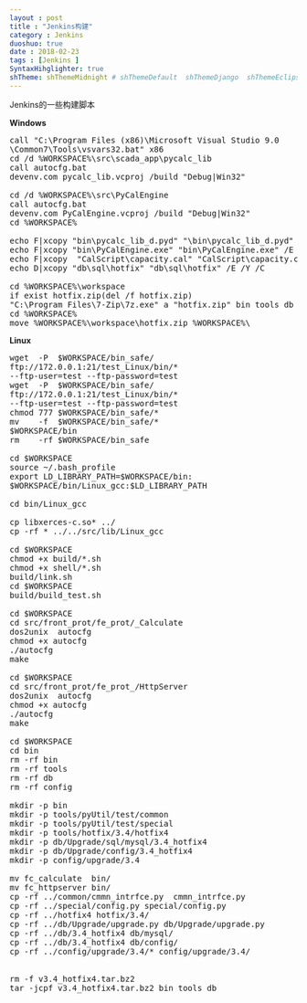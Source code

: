 ```yaml
---
layout : post
title : "Jenkins构建"
category : Jenkins
duoshuo: true
date : 2018-02-23
tags : [Jenkins ]
SyntaxHihglighter: true
shTheme: shThemeMidnight # shThemeDefault  shThemeDjango  shThemeEclipse  shThemeEmacs  shThemeFadeToGrey  shThemeMidnight  shThemeRDark
---
```


Jenkins的一些构建脚本

<!-- more -->

**Windows**

<pre class="brush: c; ">
call "C:\Program Files (x86)\Microsoft Visual Studio 9.0
\Common7\Tools\vsvars32.bat" x86
cd /d %WORKSPACE%\src\scada_app\pycalc_lib
call autocfg.bat
devenv.com pycalc_lib.vcproj /build "Debug|Win32"

cd /d %WORKSPACE%\src\PyCalEngine
call autocfg.bat
devenv.com PyCalEngine.vcproj /build "Debug|Win32"
cd %WORKSPACE%

echo F|xcopy "bin\pycalc_lib_d.pyd" "\bin\pycalc_lib_d.pyd" /E /Y /C
echo F|xcopy "bin\PyCalEngine.exe" "bin\PyCalEngine.exe" /E /Y /C
echo F|xcopy  "CalScript\capacity.cal" "CalScript\capacity.cal" /E /Y /C
echo D|xcopy "db\sql\hotfix" "db\sql\hotfix" /E /Y /C

cd %WORKSPACE%\workspace
if exist hotfix.zip(del /f hotfix.zip)
"C:\Program Files\7-Zip\7z.exe" a "hotfix.zip" bin tools db
cd %WORKSPACE%
move %WORKSPACE%\workspace\hotfix.zip %WORKSPACE%\
</pre>

**Linux**


<pre class="brush: c; ">
wget  -P  $WORKSPACE/bin_safe/ 
ftp://172.0.0.1:21/test_Linux/bin/* 
--ftp-user=test --ftp-password=test
wget  -P  $WORKSPACE/bin_safe/
ftp://172.0.0.1:21/test_Linux/bin/* 
--ftp-user=test --ftp-password=test
chmod 777 $WORKSPACE/bin_safe/*
mv    -f  $WORKSPACE/bin_safe/* 
$WORKSPACE/bin
rm    -rf $WORKSPACE/bin_safe

cd $WORKSPACE
source ~/.bash_profile
export LD_LIBRARY_PATH=$WORKSPACE/bin:
$WORKSPACE/bin/Linux_gcc:$LD_LIBRARY_PATH

cd bin/Linux_gcc

cp libxerces-c.so* ../
cp -rf * ../../src/lib/Linux_gcc

cd $WORKSPACE
chmod +x build/*.sh
chmod +x shell/*.sh
build/link.sh
cd $WORKSPACE
build/build_test.sh

cd $WORKSPACE
cd src/front_prot/fe_prot/_Calculate
dos2unix  autocfg 
chmod +x autocfg
./autocfg
make

cd $WORKSPACE
cd src/front_prot/fe_prot_/HttpServer
dos2unix  autocfg 
chmod +x autocfg
./autocfg
make

cd $WORKSPACE
cd bin
rm -rf bin
rm -rf tools
rm -rf db
rm -rf config

mkdir -p bin
mkdir -p tools/pyUtil/test/common
mkdir -p tools/pyUtil/test/special
mkdir -p tools/hotfix/3.4/hotfix4
mkdir -p db/Upgrade/sql/mysql/3.4_hotfix4
mkdir -p db/Upgrade/config/3.4_hotfix4
mkdir -p config/upgrade/3.4

mv fc_calculate  bin/
mv fc_httpserver bin/
cp -rf ../common/cmmn_intrfce.py  cmmn_intrfce.py
cp -rf ../special/config.py special/config.py
cp -rf ../hotfix4 hotfix/3.4/
cp -rf ../db/Upgrade/upgrade.py db/Upgrade/upgrade.py
cp -rf ../db/3.4_hotfix4 db/mysql/
cp -rf ../db/3.4_hotfix4 db/config/
cp -rf ../config/upgrade/3.4/* config/upgrade/3.4/


rm -f v3.4_hotfix4.tar.bz2
tar -jcpf v3.4_hotfix4.tar.bz2 bin tools db

</pre>

